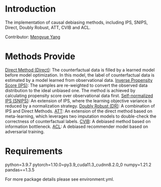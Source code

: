 # Introduction

The implementation of causal debiasing methods, including IPS, SNIPS, Direct, Doubly Robust, ATT, CVIB and ACL.

Contributor: [Mengyue Yang](https://scholar.google.com/citations?user=kJJkqdcAAAAJ&hl=en)

# Methods Provide

[Direct Method (Direct)](https://aclanthology.org/D17-1272/): The counterfactual data is filled by a learned model before model optimization. In this model, the label of counterfactual data is estimated by a model learned from observational data.
[Inverse Propensity Score (IPS)](https://proceedings.mlr.press/v37/swaminathan15.html): The samples are re-weighted to convert the observed data distribution to the ideal unbiased one. The method is achieved by calculating propensity score over observational data first.
[Self-normalized IPS (SNIPS)](https://proceedings.neurips.cc/paper/2015/hash/39027dfad5138c9ca0c474d71db915c3-Abstract.html): An extension of IPS, where the learning objective variance is reduced by a normalization strategy.
[Doubly Robust (DR)](https://arxiv.org/abs/1103.4601): A combination of IPS and Direct Methods.
[ATT](https://arxiv.org/pdf/1910.01444.pdf): An extension of the direct method based on meta-learning, which leverages two imputation models to double-check the correctness of counterfactual labels.
[CVIB](https://proceedings.neurips.cc/paper/2020/hash/13f3cf8c531952d72e5847c4183e6910-Abstract.html): A debiased method based on information bottleneck.
[ACL](https://arxiv.org/abs/2012.02295): A debiased recommender model based on adversarial training.

# Requirements

python=3.9.7
pytorch=1.10.0=py3.9_cuda11.3_cudnn8.2.0_0
numpy=1.21.2
pandas==1.3.5

For more package details please see environment.yml.
